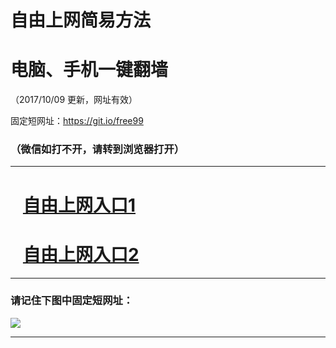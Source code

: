 ﻿# 自由上网简易方法

# 电脑、手机一键翻墙

（2017/10/09 更新，网址有效）

固定短网址：https://git.io/free99

### （微信如打不开，请转到浏览器打开）


***





# &nbsp;&nbsp; <a href="http://ft251044165.fwq-tz-1001.info/fwqtz01.html?t=100900119974 " target="_blank">自由上网入口1</a>
# &nbsp;&nbsp; <a href="http://ft521222025.fwq-tz-1002.info/fwqtz02.html?t=10090013856 " target="_blank">自由上网入口2</a>
***

### 请记住下图中固定短网址：

<img src="https://s3-us-west-2.amazonaws.com/fwq-1001/yjfq-20170905okok.png" /> 


***


